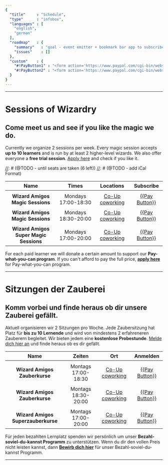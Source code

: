 ```yaml
---
{
  "title"     : "Schedule",
  "type"      : "infobox",
  "languages" : [
    "english",
    "german"
  ],
  "roadmap"   : {
    "summary"   : "goal - event emitter + bookmark bar app to subscribe",
    "issues"    : []
  },
  "custom"    : {
    "#!PayButton1" : "<form action='https://www.paypal.com/cgi-bin/webscr' method='post' target='_top'><input type='hidden' name='cmd' value='_s-xclick'><input type='hidden' name='hosted_button_id' value='XBL642GPC374S'><input type='image' src='https://www.paypalobjects.com/en_US/i/btn/btn_subscribe_SM.gif' border='0' name='submit' alt='PayPal - The safer, easier way to pay online!'><img alt=' border='0' src='https://www.paypalobjects.com/en_US/i/scr/pixel.gif' width='1' height='1'></form>",
    "#!PayButton2" : "<form action='https://www.paypal.com/cgi-bin/webscr' method='post' target='_top'><input type='hidden' name='cmd' value='_s-xclick'><input type='hidden' name='hosted_button_id' value='46KNLUBYJYZUY'><input type='image' src='https://www.paypalobjects.com/en_US/i/btn/btn_subscribe_SM.gif' border='0' name='submit' alt='PayPal - The safer, easier way to pay online!'><img alt=' border='0' src='https://www.paypalobjects.com/en_US/i/scr/pixel.gif' width='1' height='1'></form>"
  }  
}
---
```


---
[](@english)
# Sessions of Wizardry

## Come meet us and see if you like the magic we do.

Currently we organize 2 sessions per week. Every magic session accepts **up to 10 learners** and is run by at least 2 higher-level wizards. We also offer everyone a **free trial session**. [Apply here](mailto:wizard@amigos.institute) and check if you like it.


[//]: # (@TODO - next free workshop - sunday)
[//]: # (@TODO - monday + thursday sessions)
[//]: # (@TODO - until seats are taken (6 left))
[//]: # (@TODO - add iCal Format)

| Name                     |  Times               |          Locations          |              Subscribe           |
| :----------------------: |:--------------------:|:---------------------------:|:--------------------------------:| 
|                          |                      |                             |                                  |
| **Wizard Amigos Magic Sessions** |  Mondays 17:00-18:30 | [Co-Up coworking][address]  | [{{Pay Button}}](#!PayButton1)   |
|                          |                      |                             |                                  |
| **Wizard Amigos Magic Sessions** |  Mondays 18:30-20:00 | [Co-Up coworking][address]  | [{{Pay Button}}](#!PayButton1)   |
|                          |                      |                             |                                  |
| **Wizard Amigos Super Magic Sessions** | Mondays 17:00-20:00  | [Co-Up coworking][address]  |  [{{Pay Button}}](#!PayButton2)  |

For each paid learner we will donate a certain amount to support our **Pay-what-you-can program**. If you can't afford to pay the full price, **[apply here](mailto:wizard@amigos.institute?Subject=Application:%20For%20the%20Pay-what-you-can%20program&Body=%0D%0A)** for Pay-what-you-can program.

---
[](@german)
# Sitzungen der Zauberei

## Komm vorbei und finde heraus ob dir unsere Zauberei gefällt.

Aktuell organisieren wir 2 Sitzungen pro Woche. Jede Zaubersitzung hat Platz für **bis zu 10 Lernende** und wird von mindestens 2 erfahreneren Zauberern begleitet. Wir bieten jedem eine **kostenlose Probestunde**. [Melde dich hier an](mailto:wizard@amigos.institute) und finde heraus ob es dir gefällt.


| Name                        |        Zeiten       |             Ort            |             Anmelden             |
| :-------------------------: |:-------------------:|:--------------------------:|:--------------------------------:|
|                             |                     |                            |                                  |
| **Wizard Amigos Zauberkurse** | Montags 17:00-18:30 |[Co-Up coworking][address] |[{{Pay Button}}](#!PayButton1)   |
|                             |                     |                            |                                  |
| **Wizard Amigos Zauberkurse** | Montags 18:30-20:00 |[Co-Up coworking][address] |[{{Pay Button}}](#!PayButton1)   |
|                             |                     |                            |                                  |
| **Wizard Amigos Superzauberkurse**|Montags 17:00-20:00|[Co-Up coworking][address]|[{{Pay Button}}](#!PayButton2) |

Für jeden bezahlten Lernplatz spenden wir persönlich um unser **Bezahl-soviel-du-kannst Programm** zu unterstützen. Wenn du dir den vollen Preis nicht leisten kannst, dann **[Bewirb dich hier](mailto:wizard@amigos.institute?Subject=Application:%20For%20the%20Pay-what-you-can%20program&Body=%0D%0A)** für unser Bezahl-soviel-du-kannst Programm.

---

[address]: https://www.google.de/maps/dir//co.up,+Adalbertstra%C3%9Fe+8,+10999+Berlin,+Deutschland/@52.50033,13.419786,17z/data=!4m12!1m3!3m2!1s0x47a84e337e23d413:0x2cfd69e5a9f68f1a!2sco.up!4m7!1m0!1m5!1m1!1s0x47a84e337e23d413:0x2cfd69e5a9f68f1a!2m2!1d13.419786!2d52.50033
